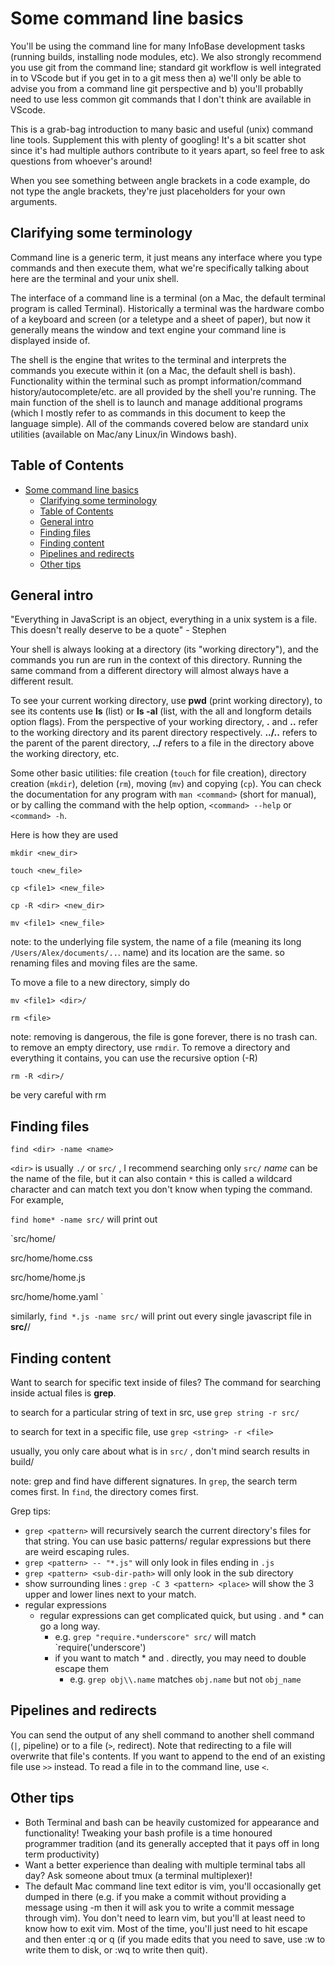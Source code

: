 # Some command line basics

You'll be using the command line for many InfoBase development tasks (running builds, installing node modules, etc). We also strongly recommend you use git from the command line; standard git workflow is well integrated in to VScode but if you get in to a git mess then a) we'll only be able to advise you from a command line git perspective and b) you'll probablly need to use less common git commands that I don't think are available in VScode.

This is a grab-bag introduction to many basic and useful (unix) command line tools. Supplement this with plenty of googling! It's a bit scatter shot since it's had multiple authors contribute to it years apart, so feel free to ask questions from whoever's around!

When you see something between angle brackets in a code example, do not type the angle brackets, they're just placeholders for your own arguments.

## Clarifying some terminology

Command line is a generic term, it just means any interface where you type commands and then execute them, what we're specifically talking about here are the terminal and your unix shell.

The interface of a command line is a terminal (on a Mac, the default terminal program is called Terminal). Historically a terminal was the hardware combo of a keyboard and screen (or a teletype and a sheet of paper), but now it generally means the window and text engine your command line is displayed inside of.

The shell is the engine that writes to the terminal and interprets the commands you execute within it (on a Mac, the default shell is bash). Functionality within the terminal such as prompt information/command history/autocomplete/etc. are all provided by the shell you're running. The main function of the shell is to launch and manage additional programs (which I mostly refer to as commands in this document to keep the language simple). All of the commands covered below are standard unix utilities (available on Mac/any Linux/in Windows bash).

## Table of Contents

- [Some command line basics](#some-command-line-basics)
  - [Clarifying some terminology](#clarifying-some-terminology)
  - [Table of Contents](#table-of-contents)
  - [General intro](#general-intro)
  - [Finding files](#finding-files)
  - [Finding content](#finding-content)
  - [Pipelines and redirects](#pipelines-and-redirects)
  - [Other tips](#other-tips)

## General intro

"Everything in JavaScript is an object, everything in a unix system is a file. This doesn't really deserve to be a quote" - Stephen

Your shell is always looking at a directory (its "working directory"), and the commands you run are run in the context of this directory. Running the same command from a different directory will almost always have a different result.

To see your current working directory, use **pwd** (print working directory), to see its contents use **ls** (list) or **ls -al** (list, with the all and longform details option flags). From the perspective of your working directory, **.** and **..** refer to the working directory and its parent directory respectively. **../..** refers to the parent of the parent directory, **../<file>** refers to a file in the directory above the working directory, etc.

Some other basic utilities: file creation (`touch` for file creation), directory creation (`mkdir`), deletion (`rm`), moving (`mv`) and copying (`cp`). You can check the documentation for any program with `man <command>` (short for manual), or by calling the command with the help option, `<command> --help` or `<command> -h`.

Here is how they are used

`mkdir <new_dir>`

`touch <new_file>`

`cp <file1> <new_file>`

`cp -R <dir> <new_dir>`

`mv <file1> <new_file>`

note: to the underlying file system, the name of a file (meaning its long `/Users/Alex/documents/..`. name) and its location are the same. so renaming files and moving files are the same.

To move a file to a new directory, simply do

`mv <file1> <dir>/ `

`rm <file>`

note: removing is dangerous, the file is gone forever, there is no trash can. to remove an empty directory, use `rmdir`. To remove a directory and everything it contains, you can use the recursive option (-R)

`rm -R <dir>/`

be very careful with rm

## Finding files

`find <dir> -name <name>`

`<dir>` is usually `./` or `src/` , I recommend searching only `src/` _name_ can be the name of the file, but it can also contain `*` this is called a wildcard character and can match text you don't know when typing the command. For example,

`find home* -name src/` will print out

`src/home/

src/home/home.css

src/home/home.js

src/home/home.yaml `

similarly, `find *.js -name src/` will print out every single javascript file in **src/**/

## Finding content

Want to search for specific text inside of files? The command for searching inside actual files is **grep**.

to search for a particular string of text in src, use `grep string -r src/`

to search for text in a specific file, use `grep <string> -r <file>`

usually, you only care about what is in `src/` , don't mind search results in build/

note: grep and find have different signatures. In `grep`, the search term comes first. In `find`, the directory comes first.

Grep tips:

- `grep <pattern>` will recursively search the current directory's files for that string. You can use basic patterns/ regular expressions but there are weird escaping rules.
- `grep <pattern> -- "*.js"` will only look in files ending in `.js`
- `grep <pattern> <sub-dir-path>` will only look in the sub directory
- show surrounding lines : `grep -C 3 <pattern> <place>` will show the 3 upper and lower lines next to your match.
- regular expressions
  - regular expressions can get complicated quick, but using . and \* can go a long way.
    - e.g. `grep "require.*underscore" src/` will match `require('underscore')
    - if you want to match \* and . directly, you may need to double escape them
      - e.g. `grep obj\\.name` matches `obj.name` but not `obj_name`

## Pipelines and redirects

You can send the output of any shell command to another shell command (`|`, pipeline) or to a file (`>`, redirect). Note that redirecting to a file will overwrite that file's contents. If you want to append to the end of an existing file use `>>` instead. To read a file in to the command line, use `<`.

## Other tips

- Both Terminal and bash can be heavily customized for appearance and functionality! Tweaking your bash profile is a time honoured programmer tradition (and its generally accepted that it pays off in long term productivity)
- Want a better experience than dealing with multiple terminal tabs all day? Ask someone about tmux (a terminal multiplexer)!
- The default Mac command line text editor is vim, you'll occasionally get dumped in there (e.g. if you make a commit without providing a message using -m then it will ask you to write a commit message through vim). You don't need to learn vim, but you'll at least need to know how to exit vim. Most of the time, you'll just need to hit escape and then enter :q or q (if you made edits that you need to save, use :w to write them to disk, or :wq to write then quit).
